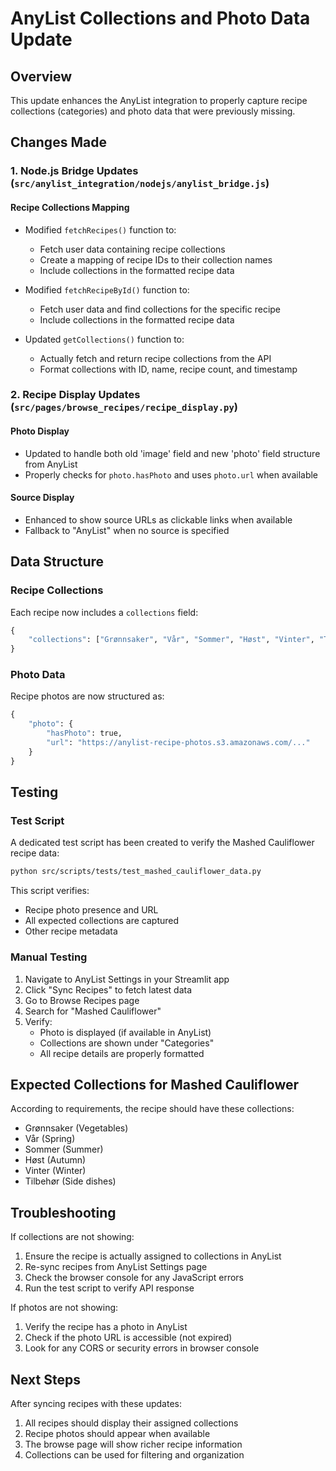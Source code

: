 # AnyList Collections and Photo Data Update

## Overview
This update enhances the AnyList integration to properly capture recipe collections (categories) and photo data that were previously missing.

## Changes Made

### 1. Node.js Bridge Updates (`src/anylist_integration/nodejs/anylist_bridge.js`)

#### Recipe Collections Mapping
- Modified `fetchRecipes()` function to:
  - Fetch user data containing recipe collections
  - Create a mapping of recipe IDs to their collection names
  - Include collections in the formatted recipe data

- Modified `fetchRecipeById()` function to:
  - Fetch user data and find collections for the specific recipe
  - Include collections in the formatted recipe data

- Updated `getCollections()` function to:
  - Actually fetch and return recipe collections from the API
  - Format collections with ID, name, recipe count, and timestamp

### 2. Recipe Display Updates (`src/pages/browse_recipes/recipe_display.py`)

#### Photo Display
- Updated to handle both old 'image' field and new 'photo' field structure from AnyList
- Properly checks for `photo.hasPhoto` and uses `photo.url` when available

#### Source Display
- Enhanced to show source URLs as clickable links when available
- Fallback to "AnyList" when no source is specified

## Data Structure

### Recipe Collections
Each recipe now includes a `collections` field:
```python
{
    "collections": ["Grønnsaker", "Vår", "Sommer", "Høst", "Vinter", "Tilbehør"]
}
```

### Photo Data
Recipe photos are now structured as:
```python
{
    "photo": {
        "hasPhoto": true,
        "url": "https://anylist-recipe-photos.s3.amazonaws.com/..."
    }
}
```

## Testing

### Test Script
A dedicated test script has been created to verify the Mashed Cauliflower recipe data:
```bash
python src/scripts/tests/test_mashed_cauliflower_data.py
```

This script verifies:
- Recipe photo presence and URL
- All expected collections are captured
- Other recipe metadata

### Manual Testing
1. Navigate to AnyList Settings in your Streamlit app
2. Click "Sync Recipes" to fetch latest data
3. Go to Browse Recipes page
4. Search for "Mashed Cauliflower"
5. Verify:
   - Photo is displayed (if available in AnyList)
   - Collections are shown under "Categories"
   - All recipe details are properly formatted

## Expected Collections for Mashed Cauliflower
According to requirements, the recipe should have these collections:
- Grønnsaker (Vegetables)
- Vår (Spring)
- Sommer (Summer)
- Høst (Autumn)
- Vinter (Winter)
- Tilbehør (Side dishes)

## Troubleshooting

If collections are not showing:
1. Ensure the recipe is actually assigned to collections in AnyList
2. Re-sync recipes from AnyList Settings page
3. Check the browser console for any JavaScript errors
4. Run the test script to verify API response

If photos are not showing:
1. Verify the recipe has a photo in AnyList
2. Check if the photo URL is accessible (not expired)
3. Look for any CORS or security errors in browser console

## Next Steps
After syncing recipes with these updates:
1. All recipes should display their assigned collections
2. Recipe photos should appear when available
3. The browse page will show richer recipe information
4. Collections can be used for filtering and organization
